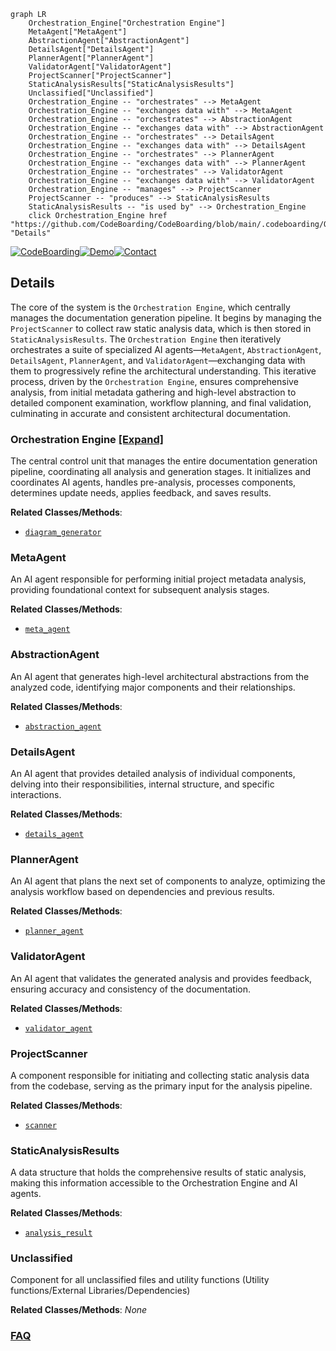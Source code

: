 ```mermaid
graph LR
    Orchestration_Engine["Orchestration Engine"]
    MetaAgent["MetaAgent"]
    AbstractionAgent["AbstractionAgent"]
    DetailsAgent["DetailsAgent"]
    PlannerAgent["PlannerAgent"]
    ValidatorAgent["ValidatorAgent"]
    ProjectScanner["ProjectScanner"]
    StaticAnalysisResults["StaticAnalysisResults"]
    Unclassified["Unclassified"]
    Orchestration_Engine -- "orchestrates" --> MetaAgent
    Orchestration_Engine -- "exchanges data with" --> MetaAgent
    Orchestration_Engine -- "orchestrates" --> AbstractionAgent
    Orchestration_Engine -- "exchanges data with" --> AbstractionAgent
    Orchestration_Engine -- "orchestrates" --> DetailsAgent
    Orchestration_Engine -- "exchanges data with" --> DetailsAgent
    Orchestration_Engine -- "orchestrates" --> PlannerAgent
    Orchestration_Engine -- "exchanges data with" --> PlannerAgent
    Orchestration_Engine -- "orchestrates" --> ValidatorAgent
    Orchestration_Engine -- "exchanges data with" --> ValidatorAgent
    Orchestration_Engine -- "manages" --> ProjectScanner
    ProjectScanner -- "produces" --> StaticAnalysisResults
    StaticAnalysisResults -- "is used by" --> Orchestration_Engine
    click Orchestration_Engine href "https://github.com/CodeBoarding/CodeBoarding/blob/main/.codeboarding/Orchestration_Engine.md" "Details"
```

[![CodeBoarding](https://img.shields.io/badge/Generated%20by-CodeBoarding-9cf?style=flat-square)](https://github.com/CodeBoarding/CodeBoarding)[![Demo](https://img.shields.io/badge/Try%20our-Demo-blue?style=flat-square)](https://www.codeboarding.org/diagrams)[![Contact](https://img.shields.io/badge/Contact%20us%20-%20contact@codeboarding.org-lightgrey?style=flat-square)](mailto:contact@codeboarding.org)

## Details

The core of the system is the `Orchestration Engine`, which centrally manages the documentation generation pipeline. It begins by managing the `ProjectScanner` to collect raw static analysis data, which is then stored in `StaticAnalysisResults`. The `Orchestration Engine` then iteratively orchestrates a suite of specialized AI agents—`MetaAgent`, `AbstractionAgent`, `DetailsAgent`, `PlannerAgent`, and `ValidatorAgent`—exchanging data with them to progressively refine the architectural understanding. This iterative process, driven by the `Orchestration Engine`, ensures comprehensive analysis, from initial metadata gathering and high-level abstraction to detailed component examination, workflow planning, and final validation, culminating in accurate and consistent architectural documentation.

### Orchestration Engine [[Expand]](./Orchestration_Engine.md)
The central control unit that manages the entire documentation generation pipeline, coordinating all analysis and generation stages. It initializes and coordinates AI agents, handles pre-analysis, processes components, determines update needs, applies feedback, and saves results.


**Related Classes/Methods**:

- <a href="https://github.com/CodeBoarding/CodeBoarding/blob/maindiagram_analysis/diagram_generator.py" target="_blank" rel="noopener noreferrer">`diagram_generator`</a>


### MetaAgent
An AI agent responsible for performing initial project metadata analysis, providing foundational context for subsequent analysis stages.


**Related Classes/Methods**:

- <a href="https://github.com/CodeBoarding/CodeBoarding/blob/mainagents/meta_agent.py" target="_blank" rel="noopener noreferrer">`meta_agent`</a>


### AbstractionAgent
An AI agent that generates high-level architectural abstractions from the analyzed code, identifying major components and their relationships.


**Related Classes/Methods**:

- <a href="https://github.com/CodeBoarding/CodeBoarding/blob/mainagents/abstraction_agent.py" target="_blank" rel="noopener noreferrer">`abstraction_agent`</a>


### DetailsAgent
An AI agent that provides detailed analysis of individual components, delving into their responsibilities, internal structure, and specific interactions.


**Related Classes/Methods**:

- <a href="https://github.com/CodeBoarding/CodeBoarding/blob/mainagents/details_agent.py" target="_blank" rel="noopener noreferrer">`details_agent`</a>


### PlannerAgent
An AI agent that plans the next set of components to analyze, optimizing the analysis workflow based on dependencies and previous results.


**Related Classes/Methods**:

- <a href="https://github.com/CodeBoarding/CodeBoarding/blob/mainagents/planner_agent.py" target="_blank" rel="noopener noreferrer">`planner_agent`</a>


### ValidatorAgent
An AI agent that validates the generated analysis and provides feedback, ensuring accuracy and consistency of the documentation.


**Related Classes/Methods**:

- <a href="https://github.com/CodeBoarding/CodeBoarding/blob/mainagents/validator_agent.py" target="_blank" rel="noopener noreferrer">`validator_agent`</a>


### ProjectScanner
A component responsible for initiating and collecting static analysis data from the codebase, serving as the primary input for the analysis pipeline.


**Related Classes/Methods**:

- <a href="https://github.com/CodeBoarding/CodeBoarding/blob/mainstatic_analyzer/scanner.py" target="_blank" rel="noopener noreferrer">`scanner`</a>


### StaticAnalysisResults
A data structure that holds the comprehensive results of static analysis, making this information accessible to the Orchestration Engine and AI agents.


**Related Classes/Methods**:

- <a href="https://github.com/CodeBoarding/CodeBoarding/blob/mainstatic_analyzer/analysis_result.py" target="_blank" rel="noopener noreferrer">`analysis_result`</a>


### Unclassified
Component for all unclassified files and utility functions (Utility functions/External Libraries/Dependencies)


**Related Classes/Methods**: _None_



### [FAQ](https://github.com/CodeBoarding/GeneratedOnBoardings/tree/main?tab=readme-ov-file#faq)
